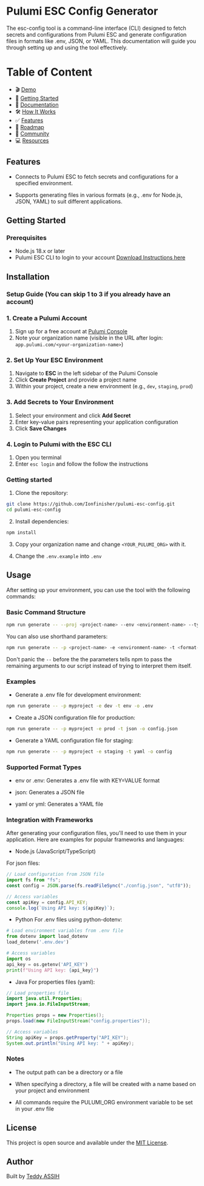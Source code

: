 # Pulumi ESC Config Generator

The esc-config tool is a command-line interface (CLI) designed to fetch secrets and configurations from Pulumi ESC and generate configuration files in formats like .env, JSON, or YAML. This documentation will guide you through setting up and using the tool effectively.

# Table of Content

- :clapper: [Demo](#pulumi-esc-demo)
- :rocket: [Getting Started](#getting-started-with-pulumi-esc)
- :blue_book: [Documentation](https://pulumi.com/docs/pulumi-cloud/esc)
- :hammer_and_wrench: [How It Works](#how-pulumi-esc-works)
- :white_check_mark: [Features](#pulumi-esc-features)
- :compass: [Roadmap](#resources)
- :busts_in_silhouette: [Community](#resources)
- :computer: [Resources](#resources)

## Features

- Connects to Pulumi ESC to fetch secrets and configurations for a specified environment.

- Supports generating files in various formats (e.g., .env for Node.js, JSON, YAML) to suit different applications.

## Getting Started

### Prerequisites

- Node.js 18.x or later
- Pulumi ESC CLI to login to your account [Download Instructions here](https://www.pulumi.com/docs/esc/download-install/)

## Installation

### Setup Guide (You can skip 1 to 3 if you already have an account)

### 1. Create a Pulumi Account

1. Sign up for a free account at [Pulumi Console](https://app.pulumi.com/signup)
2. Note your organization name (visible in the URL after login: `app.pulumi.com/<your-organization-name>`)

### 2. Set Up Your ESC Environment

1. Navigate to **ESC** in the left sidebar of the Pulumi Console
2. Click **Create Project** and provide a project name
3. Within your project, create a new environment (e.g., `dev`, `staging`, `prod`)

### 3. Add Secrets to Your Environment

1. Select your environment and click **Add Secret**
2. Enter key-value pairs representing your application configuration
3. Click **Save Changes**

### 4. Login to Pulumi with the ESC CLI

1. Open you terminal
2. Enter `esc login` and follow the follow the instructions

### Getting started

1. Clone the repository:

```bash
git clone https://github.com/Ionfinisher/pulumi-esc-config.git
cd pulumi-esc-config
```

2. Install dependencies:

```bash
npm install
```

3. Copy your organization name and change `<YOUR_PULUMI_ORG>` with it.

4. Change the `.env.example` into `.env`

## Usage

After setting up your environment, you can use the tool with the following commands:

### Basic Command Structure

```bash
npm run generate -- --proj <project-name> --env <environment-name> --type <format-type> --output <output-path>
```

You can also use shorthand parameters:

```bash
npm run generate -- -p <project-name> -e <environment-name> -t <format-type> -o <output-path>
```

Don't panic the `--` before the the parameters tells npm to pass the remaining arguments to our script instead of trying to interpret them itself.

### Examples

- Generate a .env file for development environment:

```bash
npm run generate -- -p myproject -e dev -t env -o .env
```

- Create a JSON configuration file for production:

```bash
npm run generate -- -p myproject -e prod -t json -o config.json
```

- Generate a YAML configuration file for staging:

```bash
npm run generate -- -p myproject -e staging -t yaml -o config
```

### Supported Format Types

- env or .env: Generates a .env file with KEY=VALUE format

- json: Generates a JSON file

- yaml or yml: Generates a YAML file

### Integration with Frameworks

After generating your configuration files, you'll need to use them in your application. Here are examples for popular frameworks and languages:

- Node.js (JavaScript/TypeScript)

For json files:

```js
// Load configuration from JSON file
import fs from "fs";
const config = JSON.parse(fs.readFileSync("./config.json", "utf8"));

// Access variables
const apiKey = config.API_KEY;
console.log(`Using API key: ${apiKey}`);
```

- Python
  For .env files using python-dotenv:

```python
# Load environment variables from .env file
from dotenv import load_dotenv
load_dotenv('.env.dev')

# Access variables
import os
api_key = os.getenv('API_KEY')
print(f"Using API key: {api_key}")
```

- Java
  For properties files (yaml):

```java
// Load properties file
import java.util.Properties;
import java.io.FileInputStream;

Properties props = new Properties();
props.load(new FileInputStream("config.properties"));

// Access variables
String apiKey = props.getProperty("API_KEY");
System.out.println("Using API key: " + apiKey);
```

### Notes

- The output path can be a directory or a file

- When specifying a directory, a file will be created with a name based on your project and environment

- All commands require the PULUMI_ORG environment variable to be set in your .env file

## License

This project is open source and available under the [MIT License](LICENSE).

## Author

Built by [Teddy ASSIH](https://www.linkedin.com/in/teddy-assih-b4204b254/)
